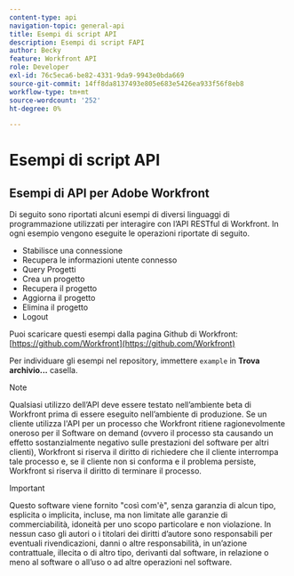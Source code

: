 ```yaml
---
content-type: api
navigation-topic: general-api
title: Esempi di script API
description: Esempi di script FAPI
author: Becky
feature: Workfront API
role: Developer
exl-id: 76c5eca6-be82-4331-9da9-9943e0bda669
source-git-commit: 14ff8da8137493e805e683e5426ea933f56f8eb8
workflow-type: tm+mt
source-wordcount: '252'
ht-degree: 0%

---
```



# Esempi di script API

## Esempi di API per Adobe Workfront

Di seguito sono riportati alcuni esempi di diversi linguaggi di programmazione utilizzati per interagire con l’API RESTful di Workfront. In ogni esempio vengono eseguite le operazioni riportate di seguito.

* Stabilisce una connessione
* Recupera le informazioni utente connesso
* Query Progetti
* Crea un progetto
* Recupera il progetto
* Aggiorna il progetto
* Elimina il progetto
* Logout

Puoi scaricare questi esempi dalla pagina Github di Workfront:  [https://github.com/Workfront](https://github.com/Workfront)

Per individuare gli esempi nel repository, immettere `example` in **Trova archivio...** casella.

>[!NOTE]
>
>Qualsiasi utilizzo dell’API deve essere testato nell’ambiente beta di Workfront prima di essere eseguito nell’ambiente di produzione. Se un cliente utilizza l&#39;API per un processo che Workfront ritiene ragionevolmente oneroso per il Software on demand (ovvero il processo sta causando un effetto sostanzialmente negativo sulle prestazioni del software per altri clienti), Workfront si riserva il diritto di richiedere che il cliente interrompa tale processo e, se il cliente non si conforma e il problema persiste, Workfront si riserva il diritto di terminare il processo.

>[!IMPORTANT]
>
>Questo software viene fornito &quot;così com&#39;è&quot;, senza garanzia di alcun tipo, esplicita o implicita, incluse, ma non limitate alle garanzie di commerciabilità, idoneità per uno scopo particolare e non violazione. In nessun caso gli autori o i titolari dei diritti d’autore sono responsabili per eventuali rivendicazioni, danni o altre responsabilità, in un’azione contrattuale, illecita o di altro tipo, derivanti dal software, in relazione o meno al software o all’uso o ad altre operazioni nel software.
